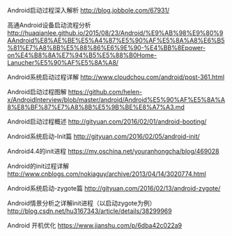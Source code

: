 Android启动过程深入解析
http://blog.jobbole.com/67931/

高通Android设备启动流程分析
http://huaqianlee.github.io/2015/08/23/Android/%E9%AB%98%E9%80%9AAndroid%E8%AE%BE%E5%A4%87%E5%90%AF%E5%8A%A8%E6%B5%81%E7%A8%8B%E5%88%86%E6%9E%90-%E4%BB%8Epower-on%E4%B8%8A%E7%94%B5%E5%88%B0Home-Lanucher%E5%90%AF%E5%8A%A8/


Android系统启动过程详解
http://www.cloudchou.com/android/post-361.html

Android启动过程图解
https://github.com/helen-x/AndroidInterview/blob/master/android/Android%E5%90%AF%E5%8A%A8%E8%BF%87%E7%A8%8B%E5%9B%BE%E8%A7%A3.md

Android启动过程概述
http://gityuan.com/2016/02/01/android-booting/


Android系统启动-Init篇
http://gityuan.com/2016/02/05/android-init/

Android4.4的init进程
https://my.oschina.net/youranhongcha/blog/469028

Android的init过程详解
http://www.cnblogs.com/nokiaguy/archive/2013/04/14/3020774.html


Android系统启动-zygote篇
http://gityuan.com/2016/02/13/android-zygote/


Android情景分析之详解init进程（以启动zygote为例）
http://blog.csdn.net/hu3167343/article/details/38299969


Android 开机优化
https://www.jianshu.com/p/6dba42c022a9